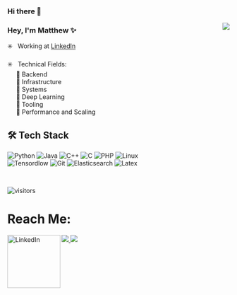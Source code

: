 ### Hi there 👋

<!--
**matthewa26/matthewa26** is a ✨ _special_ ✨ repository because its `README.md` (this file) appears on your GitHub profile.

Here are some ideas to get you started:

- 🔭 I’m currently working on ...
- 🌱 I’m currently learning ...
- 👯 I’m looking to collaborate on ...
- 🤔 I’m looking for help with ...
- 💬 Ask me about ...
- 📫 How to reach me: ...
- 😄 Pronouns: ...
- ⚡ Fun fact: ...
-->

<img src="https://user-images.githubusercontent.com/20038775/125986173-3ac9fc5e-a8d2-4fc6-b526-bb6093f8adeb.gif" align="right">

### Hey, I'm Matthew  ✨ 

:eight_spoked_asterisk: &nbsp;  Working at <a href="https://www.linkedin.com/feed/"> LinkedIn</a> <br><br>
:eight_spoked_asterisk: &nbsp; Technical Fields:<br>
&nbsp;&nbsp;&nbsp;&nbsp; :small_blue_diamond: Backend <br>
&nbsp;&nbsp;&nbsp;&nbsp; :small_blue_diamond: Infrastructure <br>
&nbsp;&nbsp;&nbsp;&nbsp; :small_blue_diamond: Systems <br>
&nbsp;&nbsp;&nbsp;&nbsp; :small_blue_diamond: Deep Learning <br>
&nbsp;&nbsp;&nbsp;&nbsp; :small_blue_diamond: Tooling <br>
&nbsp;&nbsp;&nbsp;&nbsp; :small_blue_diamond: Performance and Scaling

## 🛠 Tech Stack
![Python](https://img.shields.io/badge/Python-3776AB?style=for-the-badge&logo=python&logoColor=white)
![Java](https://img.shields.io/badge/Java-ED8B00?style=for-the-badge&logo=java&logoColor=white)
![C++](https://img.shields.io/badge/C%2B%2B-00599C?style=for-the-badge&logo=c%2B%2B&logoColor=white)
![C](https://img.shields.io/badge/C-00599C?style=for-the-badge&logo=c&logoColor=white)
![PHP](https://img.shields.io/badge/PHP-777BB4?style=for-the-badge&logo=php&logoColor=white)
![Linux](https://img.shields.io/badge/Linux-FCC624?style=for-the-badge&logo=linux&logoColor=black) <br>
![Tensordlow](https://img.shields.io/badge/TensorFlow-FF6F00?style=for-the-badge&logo=TensorFlow&logoColor=white)
![Git](https://img.shields.io/badge/Git-F05032?style=for-the-badge&logo=git&logoColor=white)
![Elasticsearch](https://img.shields.io/badge/Elastic_Search-005571?style=for-the-badge&logo=elasticsearch&logoColor=white)
![Latex](https://img.shields.io/badge/LaTeX-47A141?style=for-the-badge&logo=LaTeX&logoColor=white)

<!---
![github stats](https://github-readme-stats.vercel.app/api/?username=ritwik12&theme=react&show_icons=true&count_private=true)
<br>
--->
<br>

![visitors](https://visitor-badge.laobi.icu/badge?page_id=matthewa26.matthewa26)

# Reach Me:

<a href="https://matthewayers.com/"><img src="https://user-images.githubusercontent.com/20038775/125981966-21ea6863-44b2-4728-ad55-f948dd30c2bd.png">
<a href="mailto:matthewayers@acm.org"><img src="https://user-images.githubusercontent.com/20038775/125980705-ee8dadae-4a70-4dd5-8518-10f2d9f72ef7.png">
<a href="https://www.linkedin.com/in/matthewa26/" target="_blank"><img src="https://cdn2.iconfinder.com/data/icons/social-media-2199/64/social_media_isometric_14-linkedin-512.png" height="120px" width="120px" alt="LinkedIn" align="left"></a>
